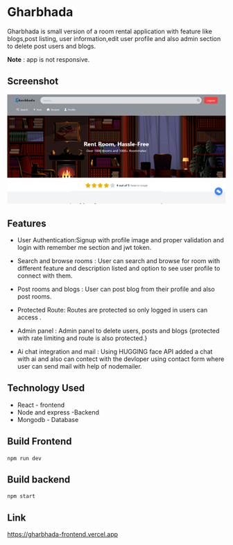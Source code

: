 # Gharbhada

Gharbhada is small version of a room rental application with feature like blogs,post listing,
user information,edit user profile and also admin section to delete post users and blogs.

**Note** : app is not responsive.

## Screenshot
![screenshots](https://github.com/aayush2561/gharbhada/blob/main/client/Preview.png)

## Features
- User Authentication:Signup with profile image and proper validation and login with remember me section and jwt token.

- Search and browse rooms : User can search and browse for room with different feature and description listed and option to see user profile to connect with them.

- Post rooms and blogs : User can post blog from their profile and also post rooms.

- Protected Route: Routes are protected so only logged in users can access .

- Admin panel : Admin panel to delete users, posts and blogs {protected with rate limiting and route is also protected.}

- Ai chat integration and mail : Using HUGGING face API added a chat with ai and also can contect with the devloper using contact form where user can send mail with help of nodemailer.

## Technology Used

- React - frontend 
- Node and express -Backend
- Mongodb - Database

## Build Frontend
````
npm run dev
````

    
## Build backend
````
npm start
````
## Link 
https://gharbhada-frontend.vercel.app
